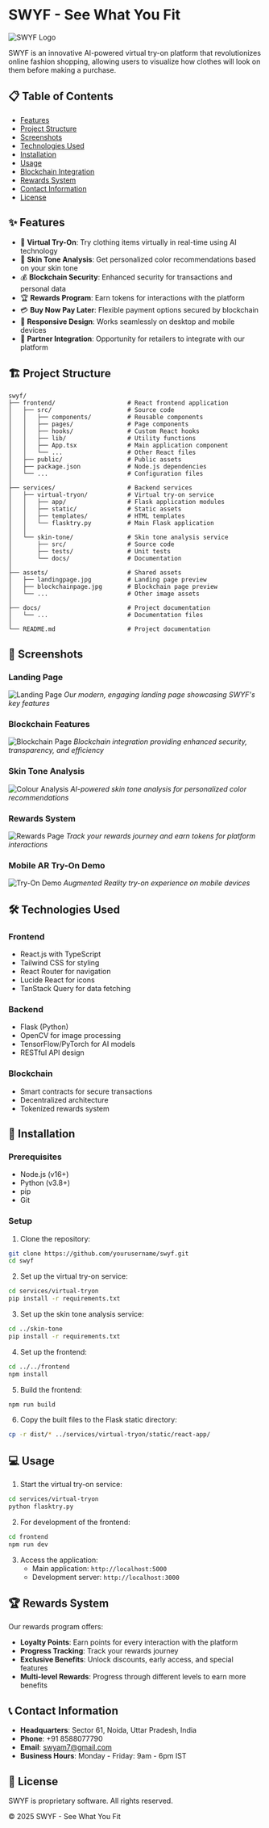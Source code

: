 # SWYF - See What You Fit

![SWYF Logo](services/virtual-tryon/static/react-app/favicon.png)

SWYF is an innovative AI-powered virtual try-on platform that revolutionizes online fashion shopping, allowing users to visualize how clothes will look on them before making a purchase.

## 📋 Table of Contents

- [Features](#features)
- [Project Structure](#project-structure)
- [Screenshots](#screenshots)
- [Technologies Used](#technologies-used)
- [Installation](#installation)
- [Usage](#usage)
- [Blockchain Integration](#blockchain-integration)
- [Rewards System](#rewards-system)
- [Contact Information](#contact-information)
- [License](#license)

## ✨ Features

- 👔 **Virtual Try-On**: Try clothing items virtually in real-time using AI technology
- 🎨 **Skin Tone Analysis**: Get personalized color recommendations based on your skin tone
- 💰 **Blockchain Security**: Enhanced security for transactions and personal data
- 🏆 **Rewards Program**: Earn tokens for interactions with the platform
- 💳 **Buy Now Pay Later**: Flexible payment options secured by blockchain
- 📱 **Responsive Design**: Works seamlessly on desktop and mobile devices
- 🤝 **Partner Integration**: Opportunity for retailers to integrate with our platform

## 🏗️ Project Structure

```
swyf/
├── frontend/                    # React frontend application
│   ├── src/                     # Source code
│   │   ├── components/          # Reusable components
│   │   ├── pages/               # Page components
│   │   ├── hooks/               # Custom React hooks
│   │   ├── lib/                 # Utility functions
│   │   ├── App.tsx              # Main application component
│   │   └── ...                  # Other React files
│   ├── public/                  # Public assets
│   ├── package.json             # Node.js dependencies
│   └── ...                      # Configuration files
│
├── services/                    # Backend services
│   ├── virtual-tryon/           # Virtual try-on service
│   │   ├── app/                 # Flask application modules
│   │   ├── static/              # Static assets
│   │   ├── templates/           # HTML templates
│   │   └── flasktry.py          # Main Flask application
│   │
│   └── skin-tone/               # Skin tone analysis service
│       ├── src/                 # Source code
│       ├── tests/               # Unit tests
│       └── docs/                # Documentation
│
├── assets/                      # Shared assets
│   ├── landingpage.jpg          # Landing page preview
│   ├── blockchainpage.jpg       # Blockchain page preview
│   └── ...                      # Other image assets
│
├── docs/                        # Project documentation
│   └── ...                      # Documentation files
│
└── README.md                    # Project documentation
```

## 📸 Screenshots

### Landing Page
![Landing Page](assets/landingpage.jpg)
*Our modern, engaging landing page showcasing SWYF's key features*

### Blockchain Features
![Blockchain Page](assets/blockchainpage.jpg)
*Blockchain integration providing enhanced security, transparency, and efficiency*

### Skin Tone Analysis
![Colour Analysis](assets/colouranalysis.jpg)
*AI-powered skin tone analysis for personalized color recommendations*

### Rewards System
![Rewards Page](assets/rewardspage.jpg)
*Track your rewards journey and earn tokens for platform interactions*

### Mobile AR Try-On Demo
![Try-On Demo](assets/tryondemo.jpg)
*Augmented Reality try-on experience on mobile devices*

## 🛠️ Technologies Used

### Frontend
- React.js with TypeScript
- Tailwind CSS for styling
- React Router for navigation
- Lucide React for icons
- TanStack Query for data fetching

### Backend
- Flask (Python)
- OpenCV for image processing
- TensorFlow/PyTorch for AI models
- RESTful API design

### Blockchain
- Smart contracts for secure transactions
- Decentralized architecture
- Tokenized rewards system

## 🚀 Installation

### Prerequisites
- Node.js (v16+)
- Python (v3.8+)
- pip
- Git

### Setup

1. Clone the repository:
```bash
git clone https://github.com/yourusername/swyf.git
cd swyf
```

2. Set up the virtual try-on service:
```bash
cd services/virtual-tryon
pip install -r requirements.txt
```

3. Set up the skin tone analysis service:
```bash
cd ../skin-tone
pip install -r requirements.txt
```

4. Set up the frontend:
```bash
cd ../../frontend
npm install
```

5. Build the frontend:
```bash
npm run build
```

6. Copy the built files to the Flask static directory:
```bash
cp -r dist/* ../services/virtual-tryon/static/react-app/
```

## 💻 Usage

1. Start the virtual try-on service:
```bash
cd services/virtual-tryon
python flasktry.py
```

2. For development of the frontend:
```bash
cd frontend
npm run dev
```

3. Access the application:
   - Main application: `http://localhost:5000`
   - Development server: `http://localhost:3000`

## 🏆 Rewards System

Our rewards program offers:

- **Loyalty Points**: Earn points for every interaction with the platform
- **Progress Tracking**: Track your rewards journey
- **Exclusive Benefits**: Unlock discounts, early access, and special features
- **Multi-level Rewards**: Progress through different levels to earn more benefits

## 📞 Contact Information

- **Headquarters**: Sector 61, Noida, Uttar Pradesh, India
- **Phone**: +91 8588077790
- **Email**: swyam7@gmail.com
- **Business Hours**: Monday - Friday: 9am - 6pm IST

## 📄 License

SWYF is proprietary software. All rights reserved.

© 2025 SWYF - See What You Fit 